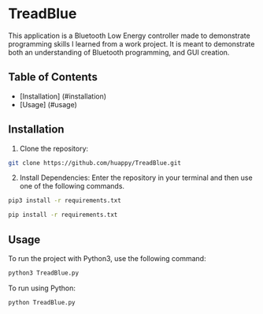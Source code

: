 # TreadBlue
This application is a Bluetooth Low Energy controller made to demonstrate programming skills I learned from a work project. It is meant to demonstrate both an understanding of Bluetooth programming, and GUI creation.

## Table of Contents
- [Installation] (#installation)
- [Usage] (#usage)

## Installation
1. Clone the repository:
```bash
git clone https://github.com/huappy/TreadBlue.git
```

2. Install Dependencies:
Enter the repository in your terminal and then use one of the following commands.
```bash
pip3 install -r requirements.txt
```

```bash
pip install -r requirements.txt
```

## Usage
To run the project with Python3, use the following command:
```bash
python3 TreadBlue.py
```

To run using Python:
```bash
python TreadBlue.py
```




